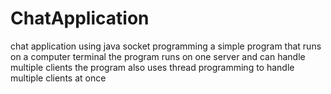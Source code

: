 # ChatApplication
chat application using java socket programming
a simple program that runs on a computer terminal
the program runs on one server and can handle multiple clients
the program also uses thread programming to handle multiple clients at once
